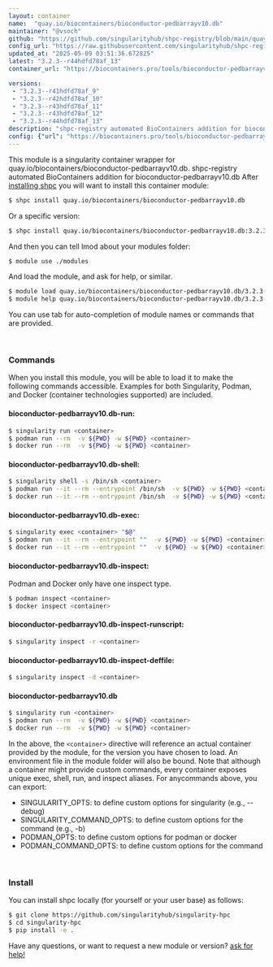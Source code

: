 ```yaml
---
layout: container
name:  "quay.io/biocontainers/bioconductor-pedbarrayv10.db"
maintainer: "@vsoch"
github: "https://github.com/singularityhub/shpc-registry/blob/main/quay.io/biocontainers/bioconductor-pedbarrayv10.db/container.yaml"
config_url: "https://raw.githubusercontent.com/singularityhub/shpc-registry/main/quay.io/biocontainers/bioconductor-pedbarrayv10.db/container.yaml"
updated_at: "2025-05-09 03:51:36.672825"
latest: "3.2.3--r44hdfd78af_13"
container_url: "https://biocontainers.pro/tools/bioconductor-pedbarrayv10.db"

versions:
 - "3.2.3--r41hdfd78af_9"
 - "3.2.3--r42hdfd78af_10"
 - "3.2.3--r43hdfd78af_11"
 - "3.2.3--r43hdfd78af_12"
 - "3.2.3--r44hdfd78af_13"
description: "shpc-registry automated BioContainers addition for bioconductor-pedbarrayv10.db"
config: {"url": "https://biocontainers.pro/tools/bioconductor-pedbarrayv10.db", "maintainer": "@vsoch", "description": "shpc-registry automated BioContainers addition for bioconductor-pedbarrayv10.db", "latest": {"3.2.3--r44hdfd78af_13": "sha256:ef4d0783f94f813cb6d2538f12fbdc30ee0310f928c1c3fc6a3d2bf0f783385c"}, "tags": {"3.2.3--r41hdfd78af_9": "sha256:291b93b8ba7cb03230b904ff138caaaf644540dfd9d749ab0abfe6933459ac0f", "3.2.3--r42hdfd78af_10": "sha256:b5068f8468a0e081aa8609af8b81ff8d87f144b3c970e9a2caf2226f3cbd5791", "3.2.3--r43hdfd78af_11": "sha256:4d53cc8584582755c9891435bd9163e3b487476c8f5ad956235bc5359129f07c", "3.2.3--r43hdfd78af_12": "sha256:f1ac731f1e2a590e014a862bc9a1b977ede6ea3c3fd4497d13bd4991866875d1", "3.2.3--r44hdfd78af_13": "sha256:ef4d0783f94f813cb6d2538f12fbdc30ee0310f928c1c3fc6a3d2bf0f783385c"}, "docker": "quay.io/biocontainers/bioconductor-pedbarrayv10.db"}
---
```


This module is a singularity container wrapper for quay.io/biocontainers/bioconductor-pedbarrayv10.db.
shpc-registry automated BioContainers addition for bioconductor-pedbarrayv10.db
After [installing shpc](#install) you will want to install this container module:


```bash
$ shpc install quay.io/biocontainers/bioconductor-pedbarrayv10.db
```

Or a specific version:

```bash
$ shpc install quay.io/biocontainers/bioconductor-pedbarrayv10.db:3.2.3--r44hdfd78af_13
```

And then you can tell lmod about your modules folder:

```bash
$ module use ./modules
```

And load the module, and ask for help, or similar.

```bash
$ module load quay.io/biocontainers/bioconductor-pedbarrayv10.db/3.2.3--r44hdfd78af_13
$ module help quay.io/biocontainers/bioconductor-pedbarrayv10.db/3.2.3--r44hdfd78af_13
```

You can use tab for auto-completion of module names or commands that are provided.

<br>

### Commands

When you install this module, you will be able to load it to make the following commands accessible.
Examples for both Singularity, Podman, and Docker (container technologies supported) are included.

#### bioconductor-pedbarrayv10.db-run:

```bash
$ singularity run <container>
$ podman run --rm  -v ${PWD} -w ${PWD} <container>
$ docker run --rm  -v ${PWD} -w ${PWD} <container>
```

#### bioconductor-pedbarrayv10.db-shell:

```bash
$ singularity shell -s /bin/sh <container>
$ podman run --it --rm --entrypoint /bin/sh  -v ${PWD} -w ${PWD} <container>
$ docker run --it --rm --entrypoint /bin/sh  -v ${PWD} -w ${PWD} <container>
```

#### bioconductor-pedbarrayv10.db-exec:

```bash
$ singularity exec <container> "$@"
$ podman run --it --rm --entrypoint ""  -v ${PWD} -w ${PWD} <container> "$@"
$ docker run --it --rm --entrypoint ""  -v ${PWD} -w ${PWD} <container> "$@"
```

#### bioconductor-pedbarrayv10.db-inspect:

Podman and Docker only have one inspect type.

```bash
$ podman inspect <container>
$ docker inspect <container>
```

#### bioconductor-pedbarrayv10.db-inspect-runscript:

```bash
$ singularity inspect -r <container>
```

#### bioconductor-pedbarrayv10.db-inspect-deffile:

```bash
$ singularity inspect -d <container>
```



#### bioconductor-pedbarrayv10.db

```bash
$ singularity run <container>
$ podman run --rm  -v ${PWD} -w ${PWD} <container>
$ docker run --rm  -v ${PWD} -w ${PWD} <container>
```


In the above, the `<container>` directive will reference an actual container provided
by the module, for the version you have chosen to load. An environment file in the
module folder will also be bound. Note that although a container
might provide custom commands, every container exposes unique exec, shell, run, and
inspect aliases. For anycommands above, you can export:

 - SINGULARITY_OPTS: to define custom options for singularity (e.g., --debug)
 - SINGULARITY_COMMAND_OPTS: to define custom options for the command (e.g., -b)
 - PODMAN_OPTS: to define custom options for podman or docker
 - PODMAN_COMMAND_OPTS: to define custom options for the command

<br>

### Install

You can install shpc locally (for yourself or your user base) as follows:

```bash
$ git clone https://github.com/singularityhub/singularity-hpc
$ cd singularity-hpc
$ pip install -e .
```

Have any questions, or want to request a new module or version? [ask for help!](https://github.com/singularityhub/singularity-hpc/issues)